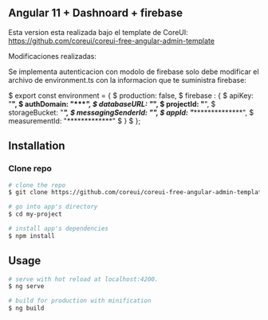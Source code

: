 ## Angular 11 + Dashnoard + firebase

Esta version esta realizada bajo el template de CoreUI:
https://github.com/coreui/coreui-free-angular-admin-template

Modificaciones realizadas:

Se implementa autenticacion con modolo de firebase solo debe modificar el archivo de environment.ts con la informacion que te suministra firebase:

$ export const environment = {
$   production: false,
$   firebase : {
$     apiKey: "**********",
$     authDomain: "**************",
$     databaseURL: "***********",
$     projectId: "**********",
$     storageBucket: "***********",
$     messagingSenderId: "**************",
$     appId: "*****************",
$     measurementId: "*************"
$   }
$ };


## Installation

### Clone repo

``` bash
# clone the repo
$ git clone https://github.com/coreui/coreui-free-angular-admin-template.git my-project

# go into app's directory
$ cd my-project

# install app's dependencies
$ npm install
```

## Usage

``` bash
# serve with hot reload at localhost:4200.
$ ng serve

# build for production with minification
$ ng build
```


